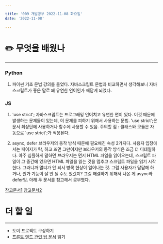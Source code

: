 ```yaml
---

title: '009 개발공부 2022-11-08 화요일'
date: '2022-11-08'

---
```


# ✏️ 무엇을 배웠나

---

### Python

1. 파이썬 기초 문법 강의를 들었다. 자바스크립트 문법과 비교하면서 생각해보니 자바스크립트가 좋은 말로 왜 유연한 언어인가 깨닫게 되었다.

### JS

1. 'use strict';
   자바스크립트는 프로그래밍 언어치고 유연한 면이 있다. 이것 때문에 발생하는 문제들이 있는데, 이 문제를 피하기 위해서 사용하는 문법. 'use strict';은 문서 최상단에 사용하거나 함수에 사용할 수 있음. 주의할 점 : 클래스와 모듈은 자동으로 'use strict';가 적용된다.

2. async, defer
   브라우저의 동작 방식 때문에 필요해진 속성 2가지다. 사용자 입장에서는 페이지가 탁, 하고 뜨면 그만이지만 브라우저의 동작 방식은 조금 더 디테일하다. 아주 심플하게 말하면 브라우저는 먼저 HTML 파일을 읽어오는데, 스크립트 파일이 그 중간에 있으면 HTML 파일을 읽는 것을 멈추고 스크립트 파일을 읽기 시작한다. 그러니까 멀티가 안 되서 병목 현상이 일어나는 것. 그럼 사용자가 답답해 하거나, 뭔가 기능이 잘 안 될 수도 있겠지? 그걸 해결하기 위해서 나온 게 async와 defer임. 아래 두 문서를 참고해서 공부했다.

[참고문서1](https://ko.javascript.info/script-async-defer)
[참고문서2](https://poiemaweb.com/js-browser)

# 더 할 일

---

- 토이 프로젝트 구상하기
- [프론트 엔드 관련 팁 문서](https://github.com/Integerous/goQuality-dev-contents/tree/master/4.%20%ED%94%84%EB%A1%A0%ED%8A%B8%EC%97%94%EB%93%9C) 읽기
